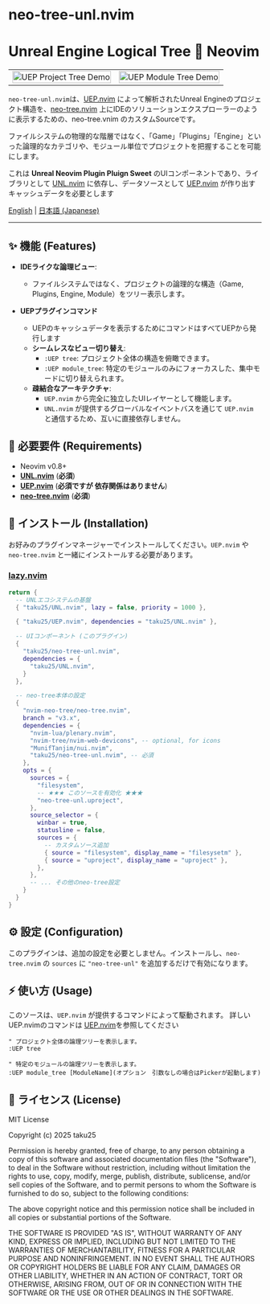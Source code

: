 
# neo-tree-unl.nvim

# Unreal Engine Logical Tree 💓 Neovim

<table>
  <tr>
   <td><div align=center><img width="100%" alt="UEP Project Tree Demo" src="" /></div></td>
   <td><div align=center><img width="100%" alt="UEP Module Tree Demo" src="" /></div></td>
  </tr>
</table>

`neo-tree-unl.nvim`は、[UEP.nvim](https://github.com/taku25/UEP.nvim) によって解析されたUnreal Engineのプロジェクト構造を、[neo-tree.nvim](https://github.com/nvim-neo-tree/neo-tree.nvim) 上にIDEのソリューションエクスプローラーのように表示するための、neo-tree.vnim のカスタムSourceです。

ファイルシステムの物理的な階層ではなく、「Game」「Plugins」「Engine」といった論理的なカテゴリや、モジュール単位でプロジェクトを把握することを可能にします。

これは **Unreal Neovim Plugin Pluign Sweet** のUIコンポーネントであり、ライブラリとして [UNL.nvim](https://github.com/taku25/UNL.nvim) に依存し、データソースとして [UEP.nvim](https://github.com/taku25/UEP.nvim) が作り出すキャッシュデータを必要とします

[English](README.md) | [日本語 (Japanese)](README_ja.md)

-----

## ✨ 機能 (Features)

  * **IDEライクな論理ビュー**:
      * ファイルシステムではなく、プロジェクトの論理的な構造（Game, Plugins, Engine, Module）をツリー表示します。

  * **UEPプラグインコマンド**
      * UEPのキャッシュデータを表示するためにコマンドはすべてUEPから発行します
    * **シームレスなビュー切り替え**:
      * `:UEP tree`: プロジェクト全体の構造を俯瞰できます。
      * `:UEP module_tree`: 特定のモジュールのみにフォーカスした、集中モードに切り替えられます。
    * **疎結合なアーキテクチャ**:
      * `UEP.nvim` から完全に独立したUIレイヤーとして機能します。
      * `UNL.nvim` が提供するグローバルなイベントバスを通じて `UEP.nvim` と通信するため、互いに直接依存しません。

## 🔧 必要要件 (Requirements)

  * Neovim v0.8+
  * [**UNL.nvim**](https://github.com/taku25/UNL.nvim) (**必須**)
  * [**UEP.nvim**](https://github.com/taku25/UEP.nvim) (**必須ですが 依存関係はありません**)
  * [**neo-tree.nvim**](https://github.com/nvim-neo-tree/neo-tree.nvim) (**必須**)

## 🚀 インストール (Installation)

お好みのプラグインマネージャーでインストールしてください。`UEP.nvim` や `neo-tree.nvim` と一緒にインストールする必要があります。

### [lazy.nvim](https://github.com/folke/lazy.nvim)

```lua
return {
  -- UNLエコシステムの基盤
  { "taku25/UNL.nvim", lazy = false, priority = 1000 },

  { "taku25/UEP.nvim", dependencies = "taku25/UNL.nvim" },

  -- UIコンポーネント (このプラグイン)
  { 
    "taku25/neo-tree-unl.nvim",
    dependencies = {
      "taku25/UNL.nvim",
    }
  },

  -- neo-tree本体の設定
  {
    "nvim-neo-tree/neo-tree.nvim",
    branch = "v3.x",
    dependencies = {
      "nvim-lua/plenary.nvim",
      "nvim-tree/nvim-web-devicons", -- optional, for icons
      "MunifTanjim/nui.nvim",
      "taku25/neo-tree-unl.nvim", -- 必須
    },
    opts = {
      sources = {
        "filesystem",
        -- ★★★ このソースを有効化 ★★★
        "neo-tree-unl.uproject",
      },
      source_selector = {
        winbar = true,
        statusline = false,
        sources = {
          -- カスタムソース追加
          { source = "filesystem", display_name = "filesysetm" },
          { source = "uproject", display_name = "uproject" },
        },
      },
      -- ... その他のneo-tree設定
    }
  }
}
```

## ⚙️ 設定 (Configuration)

このプラグインは、追加の設定を必要としません。インストールし、`neo-tree.nvim` の `sources` に `"neo-tree-unl"` を追加するだけで有効になります。

## ⚡ 使い方 (Usage)

このソースは、`UEP.nvim` が提供するコマンドによって駆動されます。
詳しいUEP.nvimのコマンドは [UEP.nvim](https://github.com/taku25/UEP.nvim)を参照してください

```viml
" プロジェクト全体の論理ツリーを表示します。
:UEP tree

" 特定のモジュールの論理ツリーを表示します。
:UEP module_tree [ModuleName](オプション　引数なしの場合はPickerが起動します)
```

## 📜 ライセンス (License)

MIT License

Copyright (c) 2025 taku25

Permission is hereby granted, free of charge, to any person obtaining a copy
of this software and associated documentation files (the "Software"), to deal
in the Software without restriction, including without limitation the rights
to use, copy, modify, merge, publish, distribute, sublicense, and/or sell
copies of the Software, and to permit persons to whom the Software is
furnished to do so, subject to the following conditions:

The above copyright notice and this permission notice shall be included in all
copies or substantial portions of the Software.

THE SOFTWARE IS PROVIDED "AS IS", WITHOUT WARRANTY OF ANY KIND, EXPRESS OR
IMPLIED, INCLUDING BUT NOT LIMITED TO THE WARRANTIES OF MERCHANTABILITY,
FITNESS FOR A PARTICULAR PURPOSE AND NONINFRINGEMENT. IN NO EVENT SHALL THE
AUTHORS OR COPYRIGHT HOLDERS BE LIABLE FOR ANY CLAIM, DAMAGES OR OTHER
LIABILITY, WHETHER IN AN ACTION OF CONTRACT, TORT OR OTHERWISE, ARISING FROM,
OUT OF OR IN CONNECTION WITH THE SOFTWARE OR THE USE OR OTHER DEALINGS IN THE
SOFTWARE.